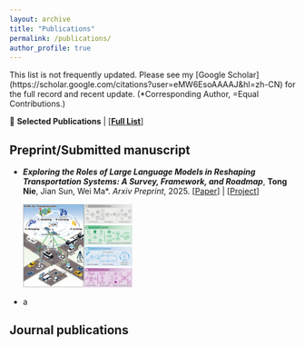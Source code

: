 ```yaml
---
layout: archive
title: "Publications"
permalink: /publications/
author_profile: true
---
```


<p>This list is not frequently updated. Please see my [Google Scholar](https://scholar.google.com/citations?user=eMW6EsoAAAAJ&hl=zh-CN) for the full record and recent update. (*Corresponding Author, =Equal Contributions.)</p>

📝 **Selected Publications** | [[**Full List**](https://scholar.google.com/citations?user=eMW6EsoAAAAJ&hl=zh-CN)]

## Preprint/Submitted manuscript

- ***Exploring the Roles of Large Language Models in Reshaping Transportation Systems: A Survey, Framework, and Roadmap***, **Tong Nie**, Jian Sun, Wei Ma*. *Arxiv Preprint*, 2025.  [[Paper](https://arxiv.org/abs/2503.21411)] | [[Project](https://github.com/tongnie/awesome-llm4tr)]

  <img src="../images/LLM4TR.png" alt="sym" width="40%">

  
- a
## Journal publications
